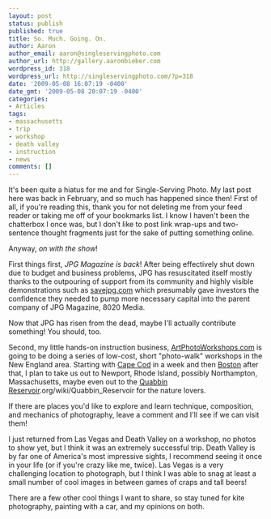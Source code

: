 ```yaml
---
layout: post
status: publish
published: true
title: So. Much. Going. On.
author: Aaron
author_email: aaron@singleservingphoto.com
author_url: http://gallery.aaronbieber.com
wordpress_id: 318
wordpress_url: http://singleservingphoto.com/?p=318
date: '2009-05-08 16:07:19 -0400'
date_gmt: '2009-05-08 20:07:19 -0400'
categories:
- Articles
tags:
- massachusetts
- trip
- workshop
- death valley
- instruction
- news
comments: []
---
```

It's been quite a hiatus for me and for Single-Serving Photo. My last
post here was back in February, and so much has happened since then!
First of all, if you're reading this, thank you for not deleting me from
your feed reader or taking me off of your bookmarks list. I know I
haven't been the chatterbox I once was, but I don't like to post link
wrap-ups and two-sentence thought fragments just for the sake of putting
something online.

Anyway, _on with the show_!

First things first, *JPG Magazine is back*! After being effectively
shut down due to budget and business problems, JPG has resuscitated
itself mostly thanks to the outpouring of support from its community and
highly visible demonstrations such as [savejpg.com](http://savejpg.com)
which presumably gave investors the confidence they needed to pump more
necessary capital into the parent company of JPG Magazine, 8020 Media.

Now that JPG has risen from the dead, maybe I'll actually contribute
something! You should, too.

Second, my little hands-on instruction business,
[ArtPhotoWorkshops.com](http://artphotoworkshops.com) is going to be
doing a series of low-cost, short "photo-walk" workshops in the New
England area. Starting with [Cape
Cod](http://artphotoworkshops.com/workshop/2009/May/CapeCod) in a week
and then [Boston](http://artphotoworkshops.com/workshop/2009/June/Boston)
after that, I plan to take us out to Newport, Rhode Island, possibly
Northampton, Massachusetts, maybe even out to the [Quabbin
Reservoir](http://en.wikipedia).org/wiki/Quabbin_Reservoir for the
nature lovers.

If there are places you'd like to explore and learn technique,
composition, and mechanics of photography, leave a comment and I'll see
if we can visit them!

I just returned from Las Vegas and Death Valley on a workshop, no photos
to show yet, but I think it was an extremely successful trip. Death
Valley is by far one of America's most impressive sights, I recommend
seeing it once in your life (or if you're crazy like me, twice). Las
Vegas is a very challenging location to photograph, but I think I was
able to snag at least a small number of cool images in between games of
craps and tall beers!

There are a few other cool things I want to share, so stay tuned for
kite photography, painting with a car, and my opinions on both.
